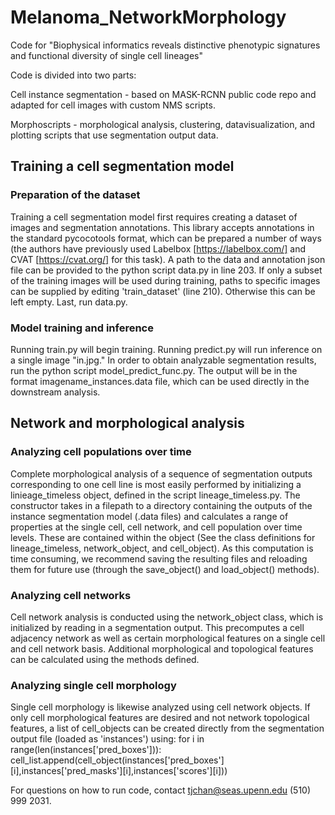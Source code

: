 # Melanoma_NetworkMorphology
Code for "Biophysical informatics reveals distinctive phenotypic signatures and functional diversity of single cell lineages"

Code is divided into two parts: 

Cell instance segmentation - based on MASK-RCNN public code repo and adapted for cell images with custom NMS scripts.

Morphoscripts - morphological analysis, clustering, datavisualization, and plotting scripts that use segmentation output data.

## Training a cell segmentation model

### Preparation of the dataset
Training a cell segmentation model first requires creating a dataset of images and segmentation annotations. This library accepts annotations in the standard pycocotools format, which can be prepared a number of ways (the authors have previously used Labelbox [https://labelbox.com/] and CVAT [https://cvat.org/] for this task). A path to the data and annotation json file can be provided to the python script data.py in line 203. If only a subset of the training images will be used during training, paths to specific images can be supplied by editing 'train_dataset' (line 210). Otherwise this can be left empty. Last, run data.py.

### Model training and inference
Running train.py will begin training. Running predict.py will run inference on a single image "in.jpg." In order to obtain analyzable segmentation results, run the python script model_predict_func.py. The output will be in the format imagename_instances.data file, which can be used directly in the downstream analysis.
    
    
## Network and morphological analysis

### Analyzing cell populations over time
Complete morphological analysis of a sequence of segmentation outputs corresponding to one cell line is most easily performed by initializing a linieage_timeless object, defined in the script lineage_timeless.py. The constructor takes in a filepath to a directory containing the outputs of the instance segmentation model (.data files) and calculates a range of properties at the single cell, cell network, and cell population over time levels. These are contained within the object (See the class definitions for lineage_timeless, network_object, and cell_object). As this computation is time consuming, we recommend saving the resulting files and reloading them for future use (through the save_object() and load_object() methods).

### Analyzing cell networks
Cell network analysis is conducted using the network_object class, which is initialized by reading in a segmentation output. This precomputes a cell adjacency network as well as certain morphological features on a single cell and cell network basis. Additional morphological and topological features can be calculated using the methods defined.

### Analyzing single cell morphology
Single cell morphology is likewise analyzed using cell network objects. If only cell morphological features are desired and not network topological features, a list of cell_objects can be created directly from the segmentation output file (loaded as 'instances') using:
    for i in range(len(instances['pred_boxes'])):
            cell_list.append(cell_object(instances['pred_boxes'][i],instances['pred_masks'][i],instances['scores'][i]))


For questions on how to run code, contact tjchan@seas.upenn.edu (510) 999 2031.

